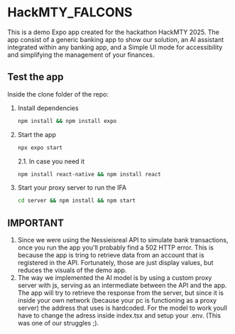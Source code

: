 # HackMTY_FALCONS

This is a demo Expo app created for the hackathon HackMTY 2025.
The app consist of a generic banking app to show our solution, an AI assistant integrated within any banking app, and a Simple UI mode for accessibility and simplifying the management of your finances. 

## Test the app

Inside the clone folder of the repo:

1. Install dependencies

   ```bash
   npm install && npm install expo

   ```

2. Start the app

   ```bash
   npx expo start
   ```
   
   2.1. In case you need it
      ```bash
      npm install react-native && npm install react
      ```
      
3. Start your proxy server to run the IFA
   ```bash
   cd server && npm install && npm start
   ```

## IMPORTANT
1. Since we were using the Nessieisreal API to simulate bank transactions, once you run the app you'll probably find a 502 HTTP error. This is because the app is tring to retrieve data from an account that is registered in the API. Fortunately, those are just display values, but reduces the visuals of the demo app.
2. The way we implemented the AI model is by using a custom proxy server with js, serving as an intermediate between the API and the app. The app will try to retrieve the response from the server, but since it is inside your own network (because your pc is functioning as a proxy server) the address that uses is hardcoded. For the model to work youll have to change the adress inside index.tsx and setup your .env. (This was one of our struggles ;).
